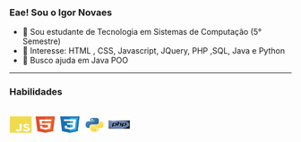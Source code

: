 ### Eae! Sou o Igor Novaes 



- 🌱 Sou estudante de Tecnologia em Sistemas de Computação (5° Semestre)
- 🚀 Interesse: HTML , CSS, Javascript, JQuery, PHP ,SQL, Java e Python
- 🤔 Busco ajuda em Java POO 

<hr>


  <h3>Habilidades</h3>
  
  <div style="display: inline_block"><br>
    <img  alt="Igor-Js" height="30" width="40" src="https://raw.githubusercontent.com/devicons/devicon/master/icons/javascript/javascript-plain.svg">
    <img  alt="Igor-HTML" height="30" width="40" src="https://raw.githubusercontent.com/devicons/devicon/master/icons/html5/html5-original.svg">
    <img  alt="Igor-CSS" height="30" width="40" src="https://raw.githubusercontent.com/devicons/devicon/master/icons/css3/css3-original.svg">
    <img  alt="Igor-Python" height="30" width="40" src="https://raw.githubusercontent.com/devicons/devicon/master/icons/python/python-original.svg">
    <img  alt="Igor-PHP" height="30" width="40" src="https://raw.githubusercontent.com/devicons/devicon/master/icons/php/php-original.svg">
  </div>
  
  
 

   




